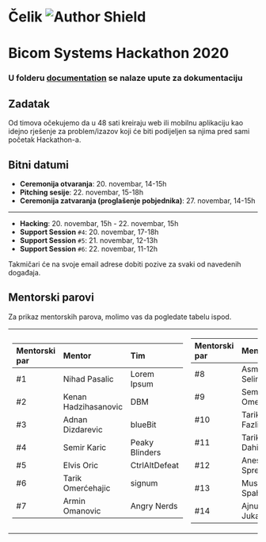 # Čelik ![Author Shield](https://img.shields.io/badge/Author-Čelik-red)

# Bicom Systems Hackathon 2020

### U folderu [documentation](https://github.com/Bicom-Systems-Hackathon/Celik/tree/main/documentation) se nalaze upute za dokumentaciju

## Zadatak

Od timova očekujemo da u 48 sati kreiraju web ili mobilnu aplikaciju kao idejno rješenje za problem/izazov koji će biti podijeljen sa njima pred sami početak Hackathon-a.


## Bitni datumi

- **Ceremonija otvaranja**: 20. novembar, 14-15h 
- **Pitching sesije**: 22. novembar, 15-18h
- **Ceremonija zatvaranja (proglašenje pobjednika)**: 27. novembar, 14-15h

---

- **Hacking**: 20. novembar, 15h - 22. novembar, 15h
- **Support Session** ```#4```: 20. novembar, 17-18h 
- **Support Session** ```#5```: 21. novembar, 12-13h 
- **Support Session** ```#6```: 22. novembar, 11-12h

Takmičari će na svoje email adrese dobiti pozive za svaki od navedenih događaja.

## Mentorski parovi

Za prikaz mentorskih parova, molimo vas da pogledate tabelu ispod.

<table>
<tr><td>

| Mentorski par  | Mentor  | Tim |
|:----------|:----------|:----------|
| #1    | Nihad Pasalic| Lorem Ipsum   |
| #2    | Kenan Hadzihasanovic| DBM    |
| #3    | Adnan Dizdarevic| blueBit    |
| #4    | Semir Karic| Peaky Blinders  |
| #5    | Elvis Oric| CtrlAltDefeat    |
| #6    | Tarik Omerćehajic| signum    |
| #7    | Armin Omanovic| Angry Nerds  |

</td><td>

| Mentorski par  | Mentor  | Tim |
|:----------|:----------|:----------|
| #8    | Asmir Selimovic| Visiot Team  |
| #9    | Semir Omerovic | ImpeccaCode  |
| #10    | Tarik Fazlic| Čelik          |
| #11   | Tarik Dahic| Debugger Team    |
| #12    | Anes Sprecic| Triple A       |
| #13    | Mustafa Spahic| AMH Creations|
| #14    | Ajnur Jukan| Indexi          |

</td></tr> </table>
